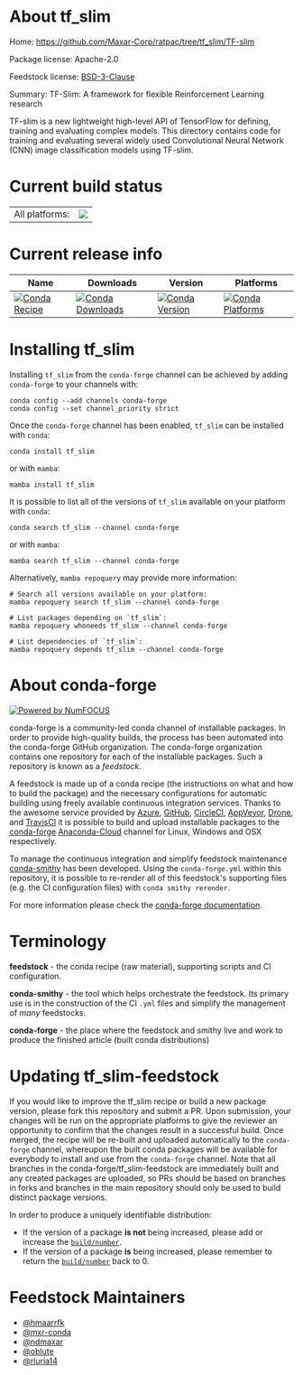About tf_slim
=============

Home: https://github.com/Maxar-Corp/ratpac/tree/tf_slim/TF-slim

Package license: Apache-2.0

Feedstock license: [BSD-3-Clause](https://github.com/conda-forge/tf-slim-feedstock/blob/main/LICENSE.txt)

Summary: TF-Slim: A framework for flexible Reinforcement Learning research

TF-slim is a new lightweight high-level API of TensorFlow
for defining, training and evaluating complex models. This
directory contains code for training and evaluating several
widely used Convolutional Neural Network (CNN) image
classification models using TF-slim.


Current build status
====================


<table><tr><td>All platforms:</td>
    <td>
      <a href="https://dev.azure.com/conda-forge/feedstock-builds/_build/latest?definitionId=6999&branchName=main">
        <img src="https://dev.azure.com/conda-forge/feedstock-builds/_apis/build/status/tf-slim-feedstock?branchName=main">
      </a>
    </td>
  </tr>
</table>

Current release info
====================

| Name | Downloads | Version | Platforms |
| --- | --- | --- | --- |
| [![Conda Recipe](https://img.shields.io/badge/recipe-tf_slim-green.svg)](https://anaconda.org/conda-forge/tf_slim) | [![Conda Downloads](https://img.shields.io/conda/dn/conda-forge/tf_slim.svg)](https://anaconda.org/conda-forge/tf_slim) | [![Conda Version](https://img.shields.io/conda/vn/conda-forge/tf_slim.svg)](https://anaconda.org/conda-forge/tf_slim) | [![Conda Platforms](https://img.shields.io/conda/pn/conda-forge/tf_slim.svg)](https://anaconda.org/conda-forge/tf_slim) |

Installing tf_slim
==================

Installing `tf_slim` from the `conda-forge` channel can be achieved by adding `conda-forge` to your channels with:

```
conda config --add channels conda-forge
conda config --set channel_priority strict
```

Once the `conda-forge` channel has been enabled, `tf_slim` can be installed with `conda`:

```
conda install tf_slim
```

or with `mamba`:

```
mamba install tf_slim
```

It is possible to list all of the versions of `tf_slim` available on your platform with `conda`:

```
conda search tf_slim --channel conda-forge
```

or with `mamba`:

```
mamba search tf_slim --channel conda-forge
```

Alternatively, `mamba repoquery` may provide more information:

```
# Search all versions available on your platform:
mamba repoquery search tf_slim --channel conda-forge

# List packages depending on `tf_slim`:
mamba repoquery whoneeds tf_slim --channel conda-forge

# List dependencies of `tf_slim`:
mamba repoquery depends tf_slim --channel conda-forge
```


About conda-forge
=================

[![Powered by
NumFOCUS](https://img.shields.io/badge/powered%20by-NumFOCUS-orange.svg?style=flat&colorA=E1523D&colorB=007D8A)](https://numfocus.org)

conda-forge is a community-led conda channel of installable packages.
In order to provide high-quality builds, the process has been automated into the
conda-forge GitHub organization. The conda-forge organization contains one repository
for each of the installable packages. Such a repository is known as a *feedstock*.

A feedstock is made up of a conda recipe (the instructions on what and how to build
the package) and the necessary configurations for automatic building using freely
available continuous integration services. Thanks to the awesome service provided by
[Azure](https://azure.microsoft.com/en-us/services/devops/), [GitHub](https://github.com/),
[CircleCI](https://circleci.com/), [AppVeyor](https://www.appveyor.com/),
[Drone](https://cloud.drone.io/welcome), and [TravisCI](https://travis-ci.com/)
it is possible to build and upload installable packages to the
[conda-forge](https://anaconda.org/conda-forge) [Anaconda-Cloud](https://anaconda.org/)
channel for Linux, Windows and OSX respectively.

To manage the continuous integration and simplify feedstock maintenance
[conda-smithy](https://github.com/conda-forge/conda-smithy) has been developed.
Using the ``conda-forge.yml`` within this repository, it is possible to re-render all of
this feedstock's supporting files (e.g. the CI configuration files) with ``conda smithy rerender``.

For more information please check the [conda-forge documentation](https://conda-forge.org/docs/).

Terminology
===========

**feedstock** - the conda recipe (raw material), supporting scripts and CI configuration.

**conda-smithy** - the tool which helps orchestrate the feedstock.
                   Its primary use is in the construction of the CI ``.yml`` files
                   and simplify the management of *many* feedstocks.

**conda-forge** - the place where the feedstock and smithy live and work to
                  produce the finished article (built conda distributions)


Updating tf_slim-feedstock
==========================

If you would like to improve the tf_slim recipe or build a new
package version, please fork this repository and submit a PR. Upon submission,
your changes will be run on the appropriate platforms to give the reviewer an
opportunity to confirm that the changes result in a successful build. Once
merged, the recipe will be re-built and uploaded automatically to the
`conda-forge` channel, whereupon the built conda packages will be available for
everybody to install and use from the `conda-forge` channel.
Note that all branches in the conda-forge/tf_slim-feedstock are
immediately built and any created packages are uploaded, so PRs should be based
on branches in forks and branches in the main repository should only be used to
build distinct package versions.

In order to produce a uniquely identifiable distribution:
 * If the version of a package **is not** being increased, please add or increase
   the [``build/number``](https://docs.conda.io/projects/conda-build/en/latest/resources/define-metadata.html#build-number-and-string).
 * If the version of a package **is** being increased, please remember to return
   the [``build/number``](https://docs.conda.io/projects/conda-build/en/latest/resources/define-metadata.html#build-number-and-string)
   back to 0.

Feedstock Maintainers
=====================

* [@hmaarrfk](https://github.com/hmaarrfk/)
* [@mxr-conda](https://github.com/mxr-conda/)
* [@ndmaxar](https://github.com/ndmaxar/)
* [@oblute](https://github.com/oblute/)
* [@rluria14](https://github.com/rluria14/)


<!-- dummy commit to enable rerendering -->

